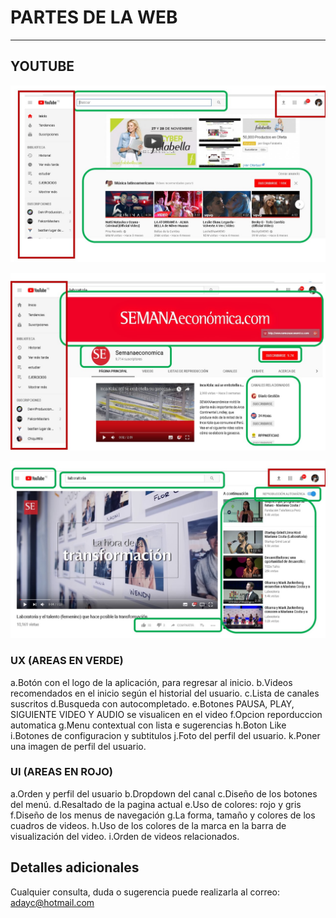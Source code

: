 # PARTES DE LA WEB
_____________


## YOUTUBE




![breather](assets/imgs/Y1.JPG)

![breather](assets/imgs/Y2.JPG)

![breather](assets/imgs/Y3.JPG)

### UX (AREAS EN VERDE)


a.Botón con el logo de la aplicación, para regresar al inicio.
b.Videos recomendados en el inicio según el historial del usuario.
c.Lista de canales suscritos
d.Busqueda con autocompletado.
e.Botones PAUSA, PLAY, SIGUIENTE VIDEO Y AUDIO se visualicen en el video
f.Opcion reporduccion automatica
g.Menu contextual con lista e sugerencias
h.Boton Like 
i.Botones de configuracion y subtitulos
j.Foto del perfil del usuario.
k.Poner una imagen de perfil del usuario.

### UI (AREAS EN ROJO)
a.Orden y perfil del usuario
b.Dropdown del canal
c.Diseño de los botones del menú.
d.Resaltado de la pagina actual
e.Uso de colores: rojo y gris
f.Diseño de los menus de navegación
g.La forma, tamaño y colores de los cuadros de videos.
h.Uso de los colores de la marca en la barra de visualización del video.
i.Orden de  videos relacionados.



## Detalles adicionales


  
  Cualquier consulta, duda o sugerencia puede realizarla al correo: adayc@hotmail.com
